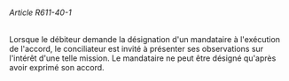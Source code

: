 ###### Article R611-40-1

Lorsque le débiteur demande la désignation d'un mandataire à l'exécution de l'accord, le conciliateur est invité à présenter ses observations sur l'intérêt d'une telle mission. Le mandataire ne peut être désigné qu'après avoir exprimé son accord.

